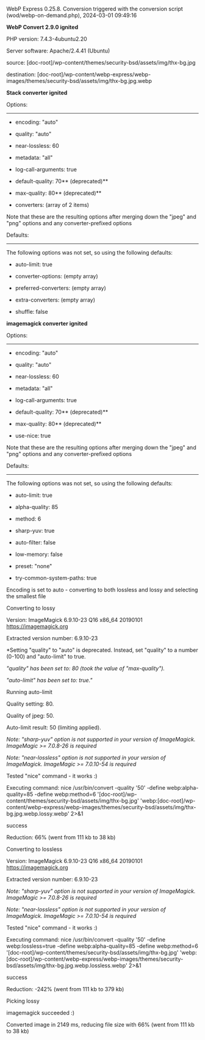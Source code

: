 WebP Express 0.25.8. Conversion triggered with the conversion script (wod/webp-on-demand.php), 2024-03-01 09:49:16

**WebP Convert 2.9.0 ignited** 
PHP version: 7.4.3-4ubuntu2.20
Server software: Apache/2.4.41 (Ubuntu)

source: [doc-root]/wp-content/themes/security-bsd/assets/img/thx-bg.jpg
destination: [doc-root]/wp-content/webp-express/webp-images/themes/security-bsd/assets/img/thx-bg.jpg.webp

**Stack converter ignited** 

Options:
------------
- encoding: "auto"
- quality: "auto"
- near-lossless: 60
- metadata: "all"
- log-call-arguments: true
- default-quality: 70** (deprecated)** 
- max-quality: 80** (deprecated)** 
- converters: (array of 2 items)

Note that these are the resulting options after merging down the "jpeg" and "png" options and any converter-prefixed options

Defaults:
------------
The following options was not set, so using the following defaults:
- auto-limit: true
- converter-options: (empty array)
- preferred-converters: (empty array)
- extra-converters: (empty array)
- shuffle: false


**imagemagick converter ignited** 

Options:
------------
- encoding: "auto"
- quality: "auto"
- near-lossless: 60
- metadata: "all"
- log-call-arguments: true
- default-quality: 70** (deprecated)** 
- max-quality: 80** (deprecated)** 
- use-nice: true

Note that these are the resulting options after merging down the "jpeg" and "png" options and any converter-prefixed options

Defaults:
------------
The following options was not set, so using the following defaults:
- auto-limit: true
- alpha-quality: 85
- method: 6
- sharp-yuv: true
- auto-filter: false
- low-memory: false
- preset: "none"
- try-common-system-paths: true

Encoding is set to auto - converting to both lossless and lossy and selecting the smallest file

Converting to lossy
Version: ImageMagick 6.9.10-23 Q16 x86_64 20190101 https://imagemagick.org
Extracted version number: 6.9.10-23
*Setting "quality" to "auto" is deprecated. Instead, set "quality" to a number (0-100) and "auto-limit" to true. 
*"quality" has been set to: 80 (took the value of "max-quality").*
*"auto-limit" has been set to: true."*
Running auto-limit
Quality setting: 80. 
Quality of jpeg: 50. 
Auto-limit result: 50 (limiting applied).
*Note: "sharp-yuv" option is not supported in your version of ImageMagick. ImageMagic >= 7.0.8-26 is required* 
*Note: "near-lossless" option is not supported in your version of ImageMagick. ImageMagic >= 7.0.10-54 is required* 
Tested "nice" command - it works :)
Executing command: nice /usr/bin/convert -quality '50' -define webp:alpha-quality=85 -define webp:method=6 '[doc-root]/wp-content/themes/security-bsd/assets/img/thx-bg.jpg' 'webp:[doc-root]/wp-content/webp-express/webp-images/themes/security-bsd/assets/img/thx-bg.jpg.webp.lossy.webp' 2>&1
success
Reduction: 66% (went from 111 kb to 38 kb)

Converting to lossless
Version: ImageMagick 6.9.10-23 Q16 x86_64 20190101 https://imagemagick.org
Extracted version number: 6.9.10-23
*Note: "sharp-yuv" option is not supported in your version of ImageMagick. ImageMagic >= 7.0.8-26 is required* 
*Note: "near-lossless" option is not supported in your version of ImageMagick. ImageMagic >= 7.0.10-54 is required* 
Tested "nice" command - it works :)
Executing command: nice /usr/bin/convert -quality '50' -define webp:lossless=true -define webp:alpha-quality=85 -define webp:method=6 '[doc-root]/wp-content/themes/security-bsd/assets/img/thx-bg.jpg' 'webp:[doc-root]/wp-content/webp-express/webp-images/themes/security-bsd/assets/img/thx-bg.jpg.webp.lossless.webp' 2>&1
success
Reduction: -242% (went from 111 kb to 379 kb)

Picking lossy
imagemagick succeeded :)

Converted image in 2149 ms, reducing file size with 66% (went from 111 kb to 38 kb)
